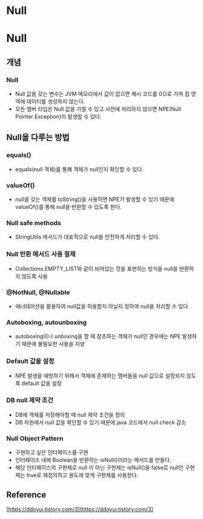 # Null

# Null

## 개념

### Null

- Null 값을 갖는 변수는 JVM 메모리에서 값이 없으면 해시 코드를 0으로 가져 힙 영역에 데이터를 생성하지 않는다.
- 모든 멤버 타입은 Null 값을 가질 수 있고 사전에 처리하지 않으면 NPE(Null Pointer Exception)이 발생할 수 있다.

## Null을 다루는 방법

### equals()

- equals(null 객체)를 통해 객체가 null인지 확인할 수 있다.

### valueOf()

- null을 갖는 객체를 toString()을 사용하면 NPE가 발생할 수 있기 때문에 valueOf()를 통해 null을 반환할 수 있도록 한다.

### Null safe methods

- StringUtils 메서드가 대표적으로 null을 안전하게 처리할 수 있다.

### Null 반환 메서드 사용 절제

- Collections.EMPTY_LIST와 같이 비어있는 것을 표현하는 방식을 null을 반환하지 않도록 사용

### @NotNull, @Nullable

- 애너테이션을 활용하여 null값을 허용할지 아닐지 정하여 null을 처리할 수 있다.

### Autoboxing, autounboxing

- autoboxing이나 unboxing을 할 때 참조하는 객체가 null인 경우에는 NPE 발생하기 때문에 불필요한 사용을 지양

### Default 값을 설정

- NPE 발생을 예방하기 위해서 객체에 존재하는 멤버들을 null 값으로 설정되지 않도록 default 값을 설정

### DB null 제약 조건

- DB에 객체를 저장해야할 때 null 제약 조건을 정의
- DB 차원에서 null 값을 확인할 수 있기 때문에 java 코드에서 null check 감소

### Null Object Pattern

- 구현하고 싶은 인터페이스를 구현
- 인터페이스 내에 Boolean을 반환하는 isNull()이라는 메서드를 만들다.
- 해당 인터페이스의 구현체로 null 이 아닌 구현체는 isNull()을 false로 null인 구현체는 true로 재정의하고 용도에 맞게 구현체를 사용한다.

## Reference

[https://ddoyui.tistory.com/3](https://ddoyui.tistory.com/3)